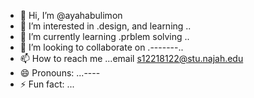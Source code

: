 - 👋 Hi, I’m @ayahabulimon
- 👀 I’m interested in .design, and learning ..
- 🌱 I’m currently learning .prblem solving ..
- 💞️ I’m looking to collaborate on .-------..
- 📫 How to reach me ...email s12218122@stu.najah.edu
- 😄 Pronouns: ...----
- ⚡ Fun fact: ...

<!---
ayahabulimon/ayahabulimon is a ✨ special ✨ repository because its `README.md` (this file) appears on your GitHub profile.
You can click the Preview link to take a look at your changes.
--->
